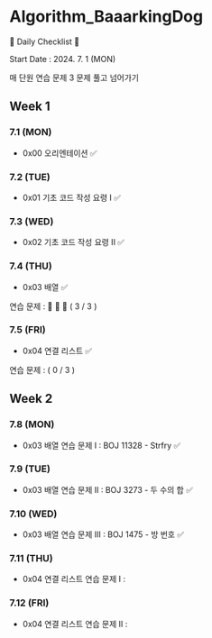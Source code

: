 # Algorithm_BaaarkingDog
📌 Daily Checklist 📌

Start Date : 2024. 7. 1 (MON)

매 단원 연습 문제 3 문제 풀고 넘어가기

## Week 1
### 7.1 (MON)
- 0x00 오리엔테이션 ✅

### 7.2 (TUE)
- 0x01 기초 코드 작성 요령 I ✅

### 7.3 (WED)
- 0x02 기초 코드 작성 요령 II ✅

### 7.4 (THU)
- 0x03 배열 ✅
  
연습 문제 : 🥇 🥈 🥉  ( 3 / 3 )

### 7.5 (FRI)
- 0x04 연결 리스트 ✅

연습 문제 : ( 0 / 3 )


## Week 2
### 7.8 (MON)
- 0x03 배열 연습 문제 I : BOJ 11328 - Strfry ✅

### 7.9 (TUE)
- 0x03 배열 연습 문제 II : BOJ 3273 - 두 수의 합 ✅

### 7.10 (WED)
- 0x03 배열 연습 문제 III : BOJ 1475 - 방 번호 ✅

### 7.11 (THU)
- 0x04 연결 리스트 연습 문제 I : 

### 7.12 (FRI)
- 0x04 연결 리스트 연습 문제 II :  

